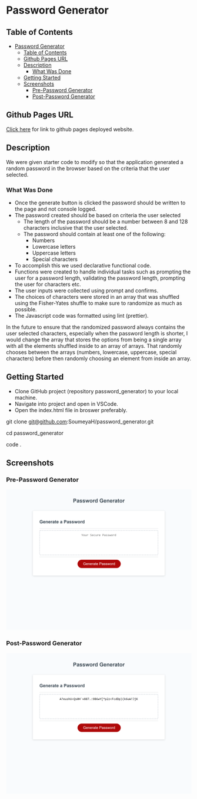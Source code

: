 # Password Generator

## Table of Contents

- [Password Generator](#password-generator)
  - [Table of Contents](#table-of-contents)
  - [Github Pages URL](#github-pages-url)
  - [Description](#description)
    - [What Was Done](#what-was-done)
  - [Getting Started](#getting-started)
  - [Screenshots](#screenshots)
    - [Pre-Password Generator](#pre-password-generator)
    - [Post-Password Generator](#post-password-generator)

## Github Pages URL

[Click here](https://soumeyah.github.io/password_generator/) for link to github pages deployed website.

## Description

We were given starter code to modify so that the application generated a random password in the browser based on the criteria that the user selected.

### What Was Done

- Once the generate button is clicked the password should be written to the page and not console logged.
- The password created should be based on criteria the user selected
  - The length of the password should be a number between 8 and 128 characters inclusive that the user selected.
  - The password should contain at least one of the following:
    - Numbers
    - Lowercase letters
    - Uppercase letters
    - Special characters
- To accomplish this we used declarative functional code.
- Functions were created to handle individual tasks such as prompting the user for a password length, validating the password length, prompting the user for characters etc.
- The user inputs were collected using prompt and confirms.
- The choices of characters were stored in an array that was shuffled using the Fisher-Yates shuffle to make sure to randomize as much as possible.
- The Javascript code was formatted using lint (prettier).

In the future to ensure that the randomized password always contains the user selected characters, especially when the password length is shorter, I would change the array that stores the options from being a single array with all the elements shuffled inside to an array of arrays. That randomly chooses between the arrays (numbers, lowercase, uppercase, special characters) before then randomly choosing an element from inside an array.

## Getting Started

- Clone GitHub project (repository password_generator) to your local machine.
- Navigate into project and open in VSCode.
- Open the index.html file in broswer preferably.

git clone git@github.com:SoumeyaH/password_generator.git

cd password_generator

code .

## Screenshots

### Pre-Password Generator

![Before Password Generator](./assets/images/before-password-generator.png)

### Post-Password Generator

![After Password Generator](./assets/images/after-password-generator.png)
